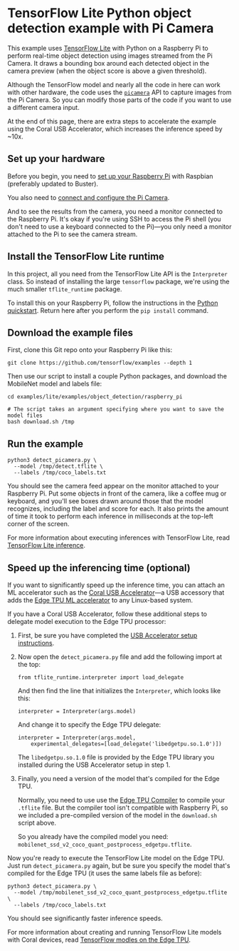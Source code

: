 # TensorFlow Lite Python object detection example with Pi Camera

This example uses [TensorFlow Lite](https://tensorflow.org/lite) with Python
on a Raspberry Pi to perform real-time object detection using images
streamed from the Pi Camera. It draws a bounding box around each detected
object in the camera preview (when the object score is above a given threshold).

Although the TensorFlow model and nearly all the code in here can work with
other hardware, the code uses the [`picamera`](
https://picamera.readthedocs.io/en/latest/) API to capture images from the Pi
Camera. So you can modify those parts of the code if you want to use a different
camera input.

At the end of this page, there are extra steps to accelerate the example using
the Coral USB Accelerator, which increases the inference speed by ~10x.


## Set up your hardware

Before you begin, you need to [set up your Raspberry Pi](
https://projects.raspberrypi.org/en/projects/raspberry-pi-setting-up) with
Raspbian (preferably updated to Buster).

You also need to [connect and configure the Pi Camera](
https://www.raspberrypi.org/documentation/configuration/camera.md).

And to see the results from the camera, you need a monitor connected
to the Raspberry Pi. It's okay if you're using SSH to access the Pi shell
(you don't need to use a keyboard connected to the Pi)—you only need a monitor
attached to the Pi to see the camera stream.


## Install the TensorFlow Lite runtime

In this project, all you need from the TensorFlow Lite API is the `Interpreter`
class. So instead of installing the large `tensorflow` package, we're using the
much smaller `tflite_runtime` package.

To install this on your Raspberry Pi, follow the instructions in the
[Python quickstart](https://www.tensorflow.org/lite/guide/python).
Return here after you perform the `pip install` command.


## Download the example files

First, clone this Git repo onto your Raspberry Pi like this:

```
git clone https://github.com/tensorflow/examples --depth 1
```

Then use our script to install a couple Python packages, and
download the MobileNet model and labels file:

```
cd examples/lite/examples/object_detection/raspberry_pi

# The script takes an argument specifying where you want to save the model files
bash download.sh /tmp
```


## Run the example

```
python3 detect_picamera.py \
  --model /tmp/detect.tflite \
  --labels /tmp/coco_labels.txt
```

You should see the camera feed appear on the monitor attached to your Raspberry
Pi. Put some objects in front of the camera, like a coffee mug or keyboard, and
you'll see boxes drawn around those that the model recognizes, including the
label and score for each. It also prints the amount of time it took
to perform each inference in milliseconds at the top-left corner of the screen.

For more information about executing inferences with TensorFlow Lite, read
[TensorFlow Lite inference](https://www.tensorflow.org/lite/guide/inference).


## Speed up the inferencing time (optional)

If you want to significantly speed up the inference time, you can attach an
ML accelerator such as the [Coral USB Accelerator](
https://coral.withgoogle.com/products/accelerator)—a USB accessory that adds
the [Edge TPU ML accelerator](https://coral.withgoogle.com/docs/edgetpu/faq/)
to any Linux-based system.

If you have a Coral USB Accelerator, follow these additional steps to
delegate model execution to the Edge TPU processor:

1.  First, be sure you have completed the [USB Accelerator setup instructions](
    https://coral.withgoogle.com/docs/accelerator/get-started/).

2.  Now open the `detect_picamera.py` file and add the following import at
    the top:

    ```
    from tflite_runtime.interpreter import load_delegate
    ```

    And then find the line that initializes the `Interpreter`, which looks like
    this:

    ```
    interpreter = Interpreter(args.model)
    ```

    And change it to specify the Edge TPU delegate:

    ```
    interpreter = Interpreter(args.model,
        experimental_delegates=[load_delegate('libedgetpu.so.1.0')])
    ```

    The `libedgetpu.so.1.0` file is provided by the Edge TPU library you
    installed during the USB Accelerator setup in step 1.

3.  Finally, you need a version of the model that's compiled for the Edge TPU.

    Normally, you need to use use the [Edge TPU Compiler](
    https://coral.withgoogle.com/docs/edgetpu/compiler/) to compile your
    `.tflite` file. But the compiler tool isn't compatible with Raspberry
    Pi, so we included a pre-compiled version of the model in the `download.sh`
    script above.

    So you already have the compiled model you need:
    `mobilenet_ssd_v2_coco_quant_postprocess_edgetpu.tflite`.

Now you're ready to execute the TensorFlow Lite model on the Edge TPU. Just run
`detect_picamera.py` again, but be sure you specify the model that's compiled
for the Edge TPU (it uses the same labels file as before):

```
python3 detect_picamera.py \
  --model /tmp/mobilenet_ssd_v2_coco_quant_postprocess_edgetpu.tflite \
  --labels /tmp/coco_labels.txt
```

You should see significantly faster inference speeds.

For more information about creating and running TensorFlow Lite models with
Coral devices, read [TensorFlow modles on the Edge TPU](
https://coral.withgoogle.com/docs/edgetpu/models-intro/).
